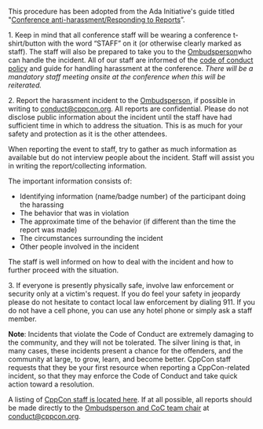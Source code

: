 This procedure has been adopted from the Ada Initiative's guide titled "[Conference anti-harassment/Responding to Reports](http://geekfeminism.wikia.com/wiki/Conference_anti-harassment/Responding_to_reports)”.

1\. Keep in mind that all conference staff will be wearing a conference t-shirt/button with the word “STAFF”
on it (or otherwise clearly marked as staff). The staff will also be prepared to take you to the [Ombudsperson](https://cppcon.org/ombudsperson/)who can handle the incident.
All of our staff are informed of the [code of conduct policy](code_of_conduct.md) and guide
for handling harassment at the conference. *There will be a mandatory staff meeting onsite at the conference
when this will be reiterated.*

2\. Report the harassment incident to the [Ombudsperson](https://cppcon.org/ombudsperson/), if possible in writing to [conduct@cppcon.org](mailto:conduct@cppcon.org). All reports
are confidential. Please do not disclose public information about the incident until the staff have
had sufficient time in which to address the situation. This is as much for your safety and protection
as it is the other attendees.

When reporting the event to staff, try to gather as much information as available but do not
interview people about the incident. Staff will assist you in writing the report/collecting information.

The important information consists of:

- Identifying information (name/badge number) of the participant doing the harassing
- The behavior that was in violation
- The approximate time of the behavior (if different than the time the report was made)
- The circumstances surrounding the incident
- Other people involved in the incident

The staff is well informed on how to deal with the incident and how to further proceed with the situation.

3\. If everyone is presently physically safe, involve law enforcement or security only at a victim's request.
If you do feel your safety in jeopardy please do not hesitate to contact local law enforcement by
dialing 911. If you do not have a cell phone, you can use any hotel phone or simply ask a staff member.

**Note**: Incidents that violate the Code of Conduct are extremely damaging to the community, and they
will not be tolerated. The silver lining is that, in many cases, these incidents present a chance for
the offenders, and the community at large, to grow, learn, and become better. CppCon staff requests
that they be your first resource when reporting a CppCon-related incident, so that they may enforce
the Code of Conduct and take quick action toward a resolution.

A listing of [CppCon staff is located here](https://cppcon.org/staff/).
If at all possible, all reports should be made directly to the [Ombudsperson and CoC team chair](https://cppcon.org/ombudsperson/) at [conduct@cppcon.org](mailto:conduct@cppcon.org).
